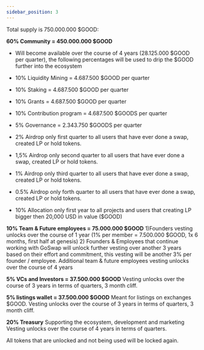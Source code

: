 ```yaml
---
sidebar_position: 3
---
```


Total supply is 750.000.000 $GOOD:

**60% Community = 450.000.000 $GOOD**
- Will become available over the course of 4 years (28.125.000 $GOOD per quarter), the following percentages will be used to drip the $GOOD further into the ecosystem
-   10% Liquidity Mining = 4.687.500 $GOOD per quarter
-   10% Staking = 4.687.500 $GOOD per quarter
-   10% Grants = 4.687.500 $GOOD per quarter
-   10% Contribution program = 4.687.500 $GOODS per quarter
-   5% Governance = 2.343.750 $GOODS per quarter

-   2% Airdrop only first quarter to all users that have ever done a swap, created LP or hold tokens.
-   1,5% Airdrop only second quarter to all users that have ever done a swap, created LP or hold tokens.
-   1% Airdrop only third quarter to all users that have ever done a swap, created LP or hold tokens.
-   0.5% Airdrop only forth quarter to all users that have ever done a swap, created LP or hold tokens.
-   10% Allocation only first year to all projects and users that creating LP bigger then 20,000 USD in value ($GOOD)


**10% Team & Future employees =  75.000.000 $GOOD**
1)Founders vesting unlocks over the course of 1 year (1% per member = 7.500.000 $GOOD, 1x 6 months, first half at genesis)
2) Founders & Employees that continue working with GoSwap will unlock further vesting over another 3 years based on their effort and commitment, this vesting will be another 3% per founder / employee.
Additional team & future employees vesting unlocks over the course of 4 years

**5% VCs and Investors = 37.500.000 $GOOD**
Vesting unlocks over the course of 3 years in terms of quarters, 3 month cliff.

**5% listings wallet = 37.500.000 $GOOD**
Meant for listings on exchanges $GOOD. Vesting unlocks over the course of 3 years in terms of quarters, 3 month cliff.

**20%  Treasury**
Supporting the ecosystem, development and marketing
Vesting unlocks over the course of 4 years in terms of quarters.

All tokens that are unlocked and not being used will be locked again.
